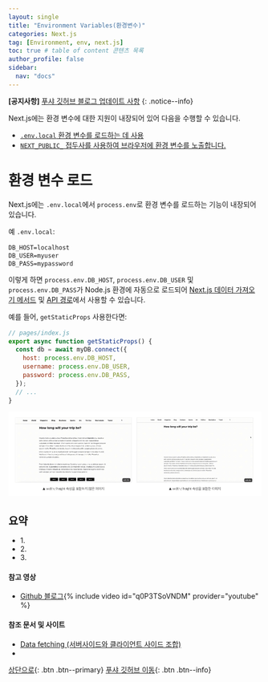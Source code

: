 ```yaml
---
layout: single
title: "Environment Variables(환경변수)"
categories: Next.js
tag: [Environment, env, next.js]
toc: true # table of content 콘텐츠 목록
author_profile: false
sidebar:
  nav: "docs"
---
```


**[공지사항]** [푸샤 깃허브 블로그 업데이트 사항](https://github.com/de24world/de24world.github.io)
{: .notice--info}

Next.js에는 환경 변수에 대한 지원이 내장되어 있어 다음을 수행할 수 있습니다.

- [`.env.local` 환경 변수를 로드하는 데 사용](#환경-변수-로드)
- [`NEXT_PUBLIC_` 접두사를 사용하여 브라우저에 환경 변수를 노출합니다.]()

# 환경 변수 로드

Next.js에는 `.env.local`에서 `process.env`로 환경 변수를 로드하는 기능이 내장되어 있습니다.

예 `.env.local`:

```
DB_HOST=localhost
DB_USER=myuser
DB_PASS=mypassword
```

이렇게 하면 `process.env.DB_HOST`, `process.env.DB_USER` 및 `process.env.DB_PASS`가 Node.js 환경에 자동으로 로드되어 [Next.js 데이터 가져오기 메서드](https://nextjs.org/docs/basic-features/data-fetching/overview) 및 [API 경로](https://nextjs.org/docs/api-routes/introduction)에서 사용할 수 있습니다.

예를 들어, `getStaticProps` 사용한다면:

```js
// pages/index.js
export async function getStaticProps() {
  const db = await myDB.connect({
    host: process.env.DB_HOST,
    username: process.env.DB_USER,
    password: process.env.DB_PASS,
  });
  // ...
}
```

<img src="/assets/images/CLS/width_height.gif" />

<div class="notice--success">
<h2>요약</h2>
<ul>
  <li>1. </li>
  <li>2. </li>
  <li>3. </li>
</ul>
</div>

#### 참고 영상

- [Github 블로그](https://youtu.be/q0P3TSoVNDM){% include video id="q0P3TSoVNDM" provider="youtube" %}

#### 참조 문서 및 사이트

- [Data fetching (서버사이드와 클라이언트 사이드 조합)](<https://serzhul.io/REACT/data-fetching-(%EC%84%9C%EB%B2%84%EC%82%AC%EC%9D%B4%EB%93%9C%EC%99%80-%ED%81%B4%EB%9D%BC%EC%9D%B4%EC%96%B8%ED%8A%B8-%EC%82%AC%EC%9D%B4%EB%93%9C-%EC%A1%B0%ED%95%A9)/>)
- [](https://cpro95.tistory.com/492)

[상단으로](#svg-란){: .btn .btn--primary}
[푸샤 깃허브 이동](https://github.com/de24world){: .btn .btn--info}
